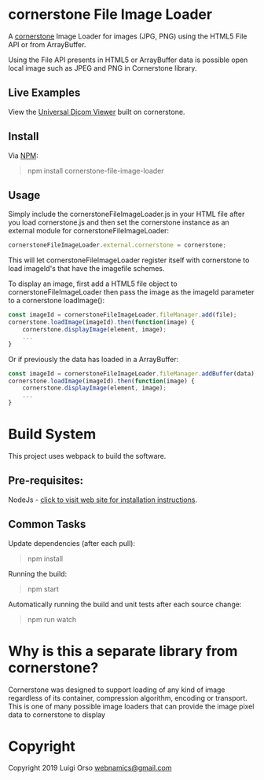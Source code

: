 cornerstone File Image Loader
=============================

A [cornerstone](https://github.com/cornerstonejs/cornerstone) Image Loader for images (JPG, PNG) using the HTML5 File API or  from ArrayBuffer.

Using the File API presents in HTML5 or ArrayBuffer data is possible open local image such as JPEG and PNG in Cornerstone library.

Live Examples
---------------

View the [Universal Dicom Viewer](https://webnamics.github.io/u-dicom-viewer/) built on cornerstone.

Install
-------

Via [NPM](https://www.npmjs.com/):

> npm install cornerstone-file-image-loader


Usage
-----

Simply include the cornerstoneFileImageLoader.js in your HTML file after you load cornerstone.js and then set the cornerstone instance as an external module for cornerstoneFileImageLoader:

````javascript
cornerstoneFileImageLoader.external.cornerstone = cornerstone;
````

This will let cornerstoneFileImageLoader register itself with cornerstone to load imageId's that have the imagefile schemes. 

To display an image, first add a HTML5 file object to cornerstoneFileImageLoader then pass the image as the imageId parameter to a cornerstone loadImage():

````javascript
const imageId = cornerstoneFileImageLoader.fileManager.add(file);
cornerstone.loadImage(imageId).then(function(image) {
	cornerstone.displayImage(element, image);
	...
}
````

Or if previously the data has loaded in a ArrayBuffer:

````javascript
const imageId = cornerstoneFileImageLoader.fileManager.addBuffer(data);
cornerstone.loadImage(imageId).then(function(image) {
	cornerstone.displayImage(element, image);
	...
}
````

Build System
============

This project uses webpack to build the software.

Pre-requisites:
---------------

NodeJs - [click to visit web site for installation instructions](http://nodejs.org).

Common Tasks
------------

Update dependencies (after each pull):
> npm install

Running the build:
> npm start

Automatically running the build and unit tests after each source change:
> npm run watch

Why is this a separate library from cornerstone?
================================================

Cornerstone was designed to support loading of any kind of image regardless of its container,
compression algorithm, encoding or transport.  This is one of many possible image loaders
that can provide the image pixel data to cornerstone to display

Copyright
=========
Copyright 2019 Luigi Orso [webnamics@gmail.com](mailto:webnamics@gmail.com)


